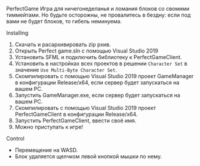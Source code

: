 PerfectGame
Игра для ничегонеделанья и ломания блоков со свомими тиммейтами.
Но будьте осторожны, не провалитесь в бездну: если под вами не будет блоков, то гибель неминуема.

Installing
1. Скачать и расархивировать zip рхив.
2. Открыть Perfect game.sln с помощью Visual Studio 2019
3. Установить SFML и подключить библиотеку к PerfectGameClient.
4. Установить в настройках всех проектов в решении `Character Set` в значение `Use Multi-Byte Character Set`.
5. Скомпилировать с помощью Visual Studio 2019 проект GameManager в конфигурации Release/x64, если сервер будет запускаться на вашем PC.
6. Запустить GameManager.exe, если сервер будет запускаться на вашем PC.
7. Скомпилировать с помощью Visual Studio 2019 проект PerfectGameClient в конфигурации Release/x64.
8. Запустить PerfectGameClient, ввести своё имя.
9. Можно приступать к игре!
 
Control
- Перемещение на WASD.
- Блок удаляется щелчком левой кнопкой мышки по нему.
